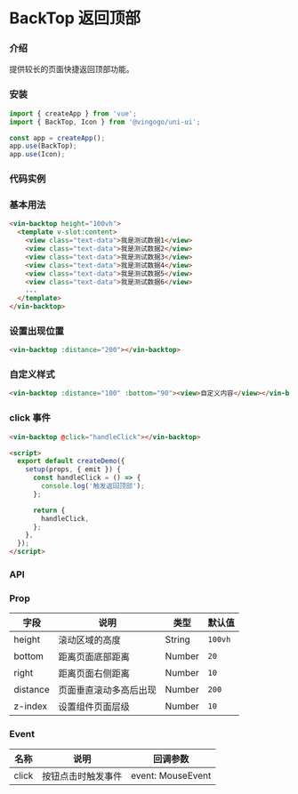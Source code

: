 # BackTop 返回顶部

### 介绍

提供较长的页面快捷返回顶部功能。

### 安装

```javascript
import { createApp } from 'vue';
import { BackTop, Icon } from '@vingogo/uni-ui';

const app = createApp();
app.use(BackTop);
app.use(Icon);
```

### 代码实例

### 基本用法

```html
<vin-backtop height="100vh">
  <template v-slot:content>
    <view class="text-data">我是测试数据1</view>
    <view class="text-data">我是测试数据2</view>
    <view class="text-data">我是测试数据3</view>
    <view class="text-data">我是测试数据4</view>
    <view class="text-data">我是测试数据5</view>
    <view class="text-data">我是测试数据6</view>
    ...
  </template>
</vin-backtop>
```

### 设置出现位置

```html
<vin-backtop :distance="200"></vin-backtop>
```

### 自定义样式

```html
<vin-backtop :distance="100" :bottom="90"><view>自定义内容</view></vin-backtop>
```

### click 事件

```html
<vin-backtop @click="handleClick"></vin-backtop>
```

```html
<script>
  export default createDemo({
    setup(props, { emit }) {
      const handleClick = () => {
        console.log('触发返回顶部');
      };

      return {
        handleClick,
      };
    },
  });
</script>
```

### API

### Prop

| 字段     | 说明                   | 类型   | 默认值  |
| -------- | ---------------------- | ------ | ------- |
| height   | 滚动区域的高度         | String | `100vh` |
| bottom   | 距离页面底部距离       | Number | `20`    |
| right    | 距离页面右侧距离       | Number | `10`    |
| distance | 页面垂直滚动多高后出现 | Number | `200`   |
| z-index  | 设置组件页面层级       | Number | `10`    |

### Event

| 名称  | 说明               | 回调参数          |
| ----- | ------------------ | ----------------- |
| click | 按钮点击时触发事件 | event: MouseEvent |
